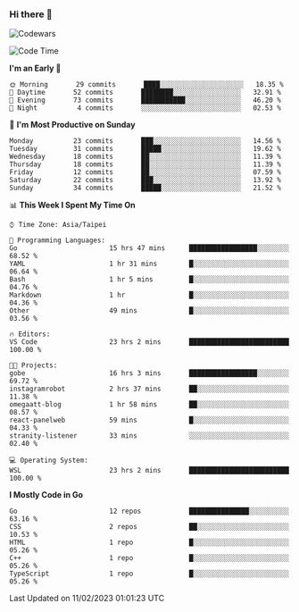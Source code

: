 ### Hi there 👋

![Codewars](https://www.codewars.com/users/omegaatt36/badges/small)

<!--START_SECTION:waka-->
![Code Time](http://img.shields.io/badge/Code%20Time-827%20hrs%205%20mins-blue)

**I'm an Early 🐤** 

```text
🌞 Morning       29 commits       ████░░░░░░░░░░░░░░░░░░░░░   18.35 % 
🌆 Daytime       52 commits       ████████░░░░░░░░░░░░░░░░░   32.91 % 
🌃 Evening       73 commits       ███████████░░░░░░░░░░░░░░   46.20 % 
🌙 Night          4 commits       ░░░░░░░░░░░░░░░░░░░░░░░░░   02.53 % 

```
📅 **I'm Most Productive on Sunday** 

```text
Monday          23 commits       ███░░░░░░░░░░░░░░░░░░░░░░   14.56 % 
Tuesday         31 commits       █████░░░░░░░░░░░░░░░░░░░░   19.62 % 
Wednesday       18 commits       ██░░░░░░░░░░░░░░░░░░░░░░░   11.39 % 
Thursday        18 commits       ██░░░░░░░░░░░░░░░░░░░░░░░   11.39 % 
Friday          12 commits       ██░░░░░░░░░░░░░░░░░░░░░░░   07.59 % 
Saturday        22 commits       ███░░░░░░░░░░░░░░░░░░░░░░   13.92 % 
Sunday          34 commits       █████░░░░░░░░░░░░░░░░░░░░   21.52 % 

```


📊 **This Week I Spent My Time On** 

```text
⌚︎ Time Zone: Asia/Taipei

💬 Programming Languages: 
Go                       15 hrs 47 mins      █████████████████░░░░░░░░   68.52 % 
YAML                     1 hr 31 mins        █░░░░░░░░░░░░░░░░░░░░░░░░   06.64 % 
Bash                     1 hr 5 mins         █░░░░░░░░░░░░░░░░░░░░░░░░   04.76 % 
Markdown                 1 hr                █░░░░░░░░░░░░░░░░░░░░░░░░   04.36 % 
Other                    49 mins             █░░░░░░░░░░░░░░░░░░░░░░░░   03.56 % 

🔥 Editors: 
VS Code                  23 hrs 2 mins       █████████████████████████   100.00 % 

🐱‍💻 Projects: 
gobe                     16 hrs 3 mins       █████████████████░░░░░░░░   69.72 % 
instagramrobot           2 hrs 37 mins       ██░░░░░░░░░░░░░░░░░░░░░░░   11.38 % 
omegaatt-blog            1 hr 58 mins        ██░░░░░░░░░░░░░░░░░░░░░░░   08.57 % 
react-panelweb           59 mins             █░░░░░░░░░░░░░░░░░░░░░░░░   04.33 % 
stranity-listener        33 mins             ░░░░░░░░░░░░░░░░░░░░░░░░░   02.40 % 

💻 Operating System: 
WSL                      23 hrs 2 mins       █████████████████████████   100.00 % 

```

**I Mostly Code in Go** 

```text
Go                       12 repos            ███████████████░░░░░░░░░░   63.16 % 
CSS                      2 repos             ██░░░░░░░░░░░░░░░░░░░░░░░   10.53 % 
HTML                     1 repo              █░░░░░░░░░░░░░░░░░░░░░░░░   05.26 % 
C++                      1 repo              █░░░░░░░░░░░░░░░░░░░░░░░░   05.26 % 
TypeScript               1 repo              █░░░░░░░░░░░░░░░░░░░░░░░░   05.26 % 

```



 Last Updated on 11/02/2023 01:01:23 UTC
<!--END_SECTION:waka-->

<!--
**omegaatt36/omegaatt36** is a ✨ _special_ ✨ repository because its `README.md` (this file) appears on your GitHub profile.

Here are some ideas to get you started:

- 🔭 I’m currently working on ...
- 🌱 I’m currently learning ...
- 👯 I’m looking to collaborate on ...
- 🤔 I’m looking for help with ...
- 💬 Ask me about ...
- 📫 How to reach me: ...
- 😄 Pronouns: ...
- ⚡ Fun fact: ...
-->

